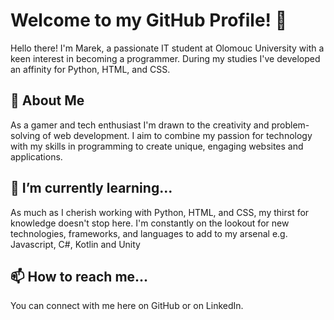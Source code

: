# Welcome to my GitHub Profile! 👋

Hello there! I'm Marek, a passionate IT student at Olomouc University with a keen interest in becoming a programmer. During my studies I've developed an affinity for Python, HTML, and CSS.

## 🚀 About Me
As a gamer and tech enthusiast I'm drawn to the creativity and problem-solving of web development. I aim to combine my passion for technology with my skills in programming to create unique, engaging websites and applications.


## 🌱 I’m currently learning...
As much as I cherish working with Python, HTML, and CSS, my thirst for knowledge doesn't stop here. I'm constantly on the lookout for new technologies, frameworks, and languages to add to my arsenal e.g. Javascript, C#, Kotlin and Unity


## 📫 How to reach me...
You can connect with me here on GitHub or on LinkedIn.
